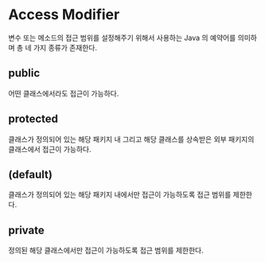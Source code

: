 # Access Modifier
변수 또는 메소드의 접근 범위를 설정해주기 위해서 사용하는 Java 의 예약어를 의미하며 총 네 가지 종류가 존재한다.

## public
어떤 클래스에서라도 접근이 가능하다.

## protected
클래스가 정의되어 있는 해당 패키지 내 그리고 해당 클래스를 상속받은 외부 패키지의 클래스에서 접근이 가능하다.

## (default)
클래스가 정의되어 있는 해당 패키지 내에서만 접근이 가능하도록 접근 범위를 제한한다.

## private
정의된 해당 클래스에서만 접근이 가능하도록 접근 범위를 제한한다.
